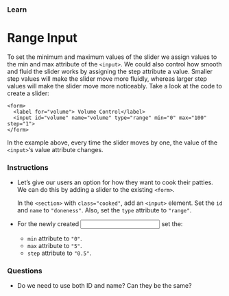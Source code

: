 ### Learn
# Range Input
To set the minimum and maximum values of the slider we assign values to the min and max attribute of the `<input>`. We could also control how smooth and fluid the slider works by assigning the step attribute a value. Smaller step values will make the slider move more fluidly, whereas larger step values will make the slider move more noticeably. Take a look at the code to create a slider:

```
<form>
  <label for="volume"> Volume Control</label>
  <input id="volume" name="volume" type="range" min="0" max="100" step="1">
</form>
```

In the example above, every time the slider moves by one, the value of the `<input>`‘s value attribute changes.


### Instructions
* Let’s give our users an option for how they want to cook their patties. We can do this by adding a slider to the existing `<form>`.
  
  In the `<section>` with `class="cooked"`, add an `<input>` element. Set the `id` and `name` to `"doneness"`. Also, set the `type` attribute to `"range"`.

* For the newly created <input> set the:
    * `min` attribute to `"0"`.
    * `max` attribute to `"5"`.
    * `step` attribute to `"0.5"`.

### Questions
* Do we need to use both ID and name? Can they be the same?